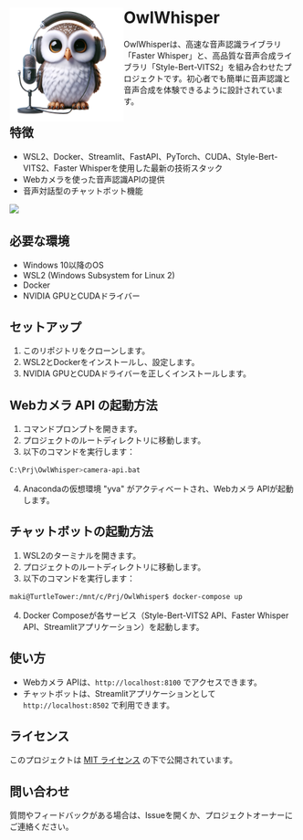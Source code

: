 <h1>
<img src="https://raw.githubusercontent.com/Sunwood-ai-labs/OwlWhisper/main/docs/OwlWhisper.png" height=200px align="left"/>
OwlWhisper <br>
</h1>


OwlWhisperは、高速な音声認識ライブラリ「Faster Whisper」と、高品質な音声合成ライブラリ「Style-Bert-VITS2」を組み合わせたプロジェクトです。初心者でも簡単に音声認識と音声合成を体験できるように設計されています。

## 特徴

- WSL2、Docker、Streamlit、FastAPI、PyTorch、CUDA、Style-Bert-VITS2、Faster Whisperを使用した最新の技術スタック
- Webカメラを使った音声認識APIの提供
- 音声対話型のチャットボット機能

![](https://github.com/Sunwood-ai-labs/OwlWhisper/blob/main/docs/demo.gif?raw=true)


## 必要な環境

- Windows 10以降のOS
- WSL2 (Windows Subsystem for Linux 2)
- Docker
- NVIDIA GPUとCUDAドライバー

## セットアップ

1. このリポジトリをクローンします。
2. WSL2とDockerをインストールし、設定します。
3. NVIDIA GPUとCUDAドライバーを正しくインストールします。

## Webカメラ API の起動方法

1. コマンドプロンプトを開きます。
2. プロジェクトのルートディレクトリに移動します。
3. 以下のコマンドを実行します：

```bash
C:\Prj\OwlWhisper>camera-api.bat
```

4. Anacondaの仮想環境 "yva" がアクティベートされ、Webカメラ APIが起動します。

## チャットボットの起動方法

1. WSL2のターミナルを開きます。
2. プロジェクトのルートディレクトリに移動します。
3. 以下のコマンドを実行します：

```bash
maki@TurtleTower:/mnt/c/Prj/OwlWhisper$ docker-compose up
```

4. Docker Composeが各サービス（Style-Bert-VITS2 API、Faster Whisper API、Streamlitアプリケーション）を起動します。

## 使い方

- Webカメラ APIは、`http://localhost:8100` でアクセスできます。
- チャットボットは、Streamlitアプリケーションとして `http://localhost:8502` で利用できます。

## ライセンス

このプロジェクトは [MIT ライセンス](LICENSE) の下で公開されています。

## 問い合わせ

質問やフィードバックがある場合は、Issueを開くか、プロジェクトオーナーにご連絡ください。